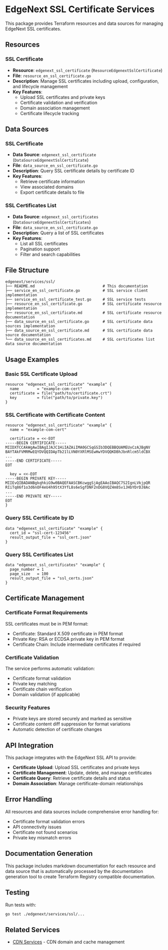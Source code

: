 # EdgeNext SSL Certificate Services

This package provides Terraform resources and data sources for managing EdgeNext SSL certificates.

## Resources

### SSL Certificate
- **Resource**: `edgenext_ssl_certificate` (`ResourceEdgenextSslCertificate`)
- **File**: `resource_en_ssl_certificate.go`
- **Description**: Manage SSL certificates including upload, configuration, and lifecycle management
- **Key Features**:
  - Upload SSL certificates and private keys
  - Certificate validation and verification
  - Domain association management
  - Certificate lifecycle tracking

## Data Sources

### SSL Certificate
- **Data Source**: `edgenext_ssl_certificate` (`DataSourceEdgenextSslCertificate`)
- **File**: `data_source_en_ssl_certificate.go`
- **Description**: Query SSL certificate details by certificate ID
- **Key Features**:
  - Retrieve certificate information
  - View associated domains
  - Export certificate details to file

### SSL Certificates List
- **Data Source**: `edgenext_ssl_certificates` (`DataSourceEdgenextSslCertificates`)
- **File**: `data_source_en_ssl_certificate.go`
- **Description**: Query a list of SSL certificates
- **Key Features**:
  - List all SSL certificates
  - Pagination support
  - Filter and search capabilities

## File Structure

```
edgenext/services/ssl/
├── README.md                              # This documentation
├── service_en_ssl_certificate.go          # SSL service client implementation
├── service_en_ssl_certificate_test.go     # SSL service tests
├── resource_en_ssl_certificate.go         # SSL certificate resource implementation
├── resource_en_ssl_certificate.md         # SSL certificate resource documentation
├── data_source_en_ssl_certificate.go      # SSL certificate data sources implementation
├── data_source_en_ssl_certificate.md      # SSL certificate data source documentation
└── data_source_en_ssl_certificates.md     # SSL certificates list data source documentation
```

## Usage Examples

### Basic SSL Certificate Upload

```hcl
resource "edgenext_ssl_certificate" "example" {
  name        = "example-com-cert"
  certificate = file("path/to/certificate.crt")
  key         = file("path/to/private.key")
}
```

### SSL Certificate with Certificate Content

```hcl
resource "edgenext_ssl_certificate" "example" {
  name = "example-com-cert"
  
  certificate = <<-EOT
-----BEGIN CERTIFICATE-----
MIIDXTCCAkWgAwIBAgIJAJC1HiIAZAiIMA0GCSqGSIb3DQEBBQUAMEUxCzAJBgNV
BAYTAkFVMRMwEQYDVQQIDApTb21lLVN0YXRlMSEwHwYDVQQKDBhJbnRlcm5ldCBX
...
-----END CERTIFICATE-----
EOT

  key = <<-EOT
-----BEGIN PRIVATE KEY-----
MIIEvQIBADANBgkqhkiG9w0BAQEFAASCBKcwggSjAgEAAoIBAQC7S2IgnLVkjpQR
RIiTq86f1o3d6nOF4eU4h95tX3YfL8s6eSgfDNF2nDG8VQZ4m8Sv1JHbYDrDJ8Ac
...
-----END PRIVATE KEY-----
EOT
}
```

### Query SSL Certificate by ID

```hcl
data "edgenext_ssl_certificate" "example" {
  cert_id = "ssl-cert-123456"
  result_output_file = "ssl_cert.json"
}
```

### Query SSL Certificates List

```hcl
data "edgenext_ssl_certificates" "example" {
  page_number = 1
  page_size   = 100
  result_output_file = "ssl_certs.json"
}
```

## Certificate Management

### Certificate Format Requirements

SSL certificates must be in PEM format:
- Certificate: Standard X.509 certificate in PEM format
- Private Key: RSA or ECDSA private key in PEM format
- Certificate Chain: Include intermediate certificates if required

### Certificate Validation

The service performs automatic validation:
- Certificate format validation
- Private key matching
- Certificate chain verification
- Domain validation (if applicable)

### Security Features

- Private keys are stored securely and marked as sensitive
- Certificate content diff suppression for format variations
- Automatic detection of certificate changes

## API Integration

This package integrates with the EdgeNext SSL API to provide:

- **Certificate Upload**: Upload SSL certificates and private keys
- **Certificate Management**: Update, delete, and manage certificates
- **Certificate Query**: Retrieve certificate details and status
- **Domain Association**: Manage certificate-domain relationships

## Error Handling

All resources and data sources include comprehensive error handling for:
- Certificate format validation errors
- API connectivity issues
- Certificate not found scenarios
- Private key mismatch errors

## Documentation Generation

This package includes markdown documentation for each resource and data source that is automatically processed by the documentation generation tool to create Terraform Registry compatible documentation.

## Testing

Run tests with:
```bash
go test ./edgenext/services/ssl/...
```

## Related Services

- [CDN Services](../cdn/README.md) - CDN domain and cache management
